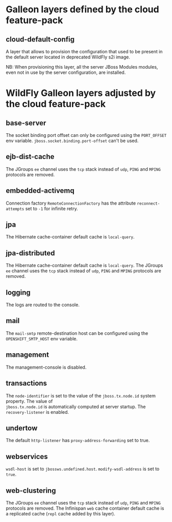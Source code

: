 # Galleon layers defined by the cloud feature-pack

## cloud-default-config

A layer that allows to provision the configuration that used to be present in the default server located in deprecated WildFly s2i image.

NB: When provisioning this layer, all the server JBoss Modules modules, even not in use by the server configuration, are installed.

# WildFly Galleon layers adjusted by the cloud feature-pack

## base-server

The socket binding port offset can only be configured using the ``PORT_OFFSET`` env variable. ``jboss.socket.binding.port-offset`` can't be used.

## ejb-dist-cache

The JGroups `ee` channel uses the `tcp` stack instead of `udp`, `PING` and `MPING` protocols are removed.

## embedded-activemq

Connection factory `RemoteConnectionFactory` has the attribute `reconnect-attempts` set to `-1` for infinite retry.

## jpa

The Hibernate cache-container default cache is `local-query`.

## jpa-distributed

The Hibernate cache-container default cache is `local-query`.
The JGroups `ee` channel uses the `tcp` stack instead of `udp`, `PING` and `MPING` protocols are removed.

## logging

The logs are routed to the console.

## mail

The `mail-smtp` remote-destination host can be configured using the `OPENSHIFT_SMTP_HOST` env variable.

## management

The management-console is disabled.

## transactions

The `node-identifier` is set to the value of the `jboss.tx.node.id` system property. The value of  
`jboss.tx.node.id` is automatically computed at server startup.
The `recovery-listener` is enabled.

## undertow

The default `http-listener` has `proxy-address-forwarding` set to true.

## webservices

`wsdl-host` is set to `jbossws.undefined.host`. `modify-wsdl-address` is set to `true`.

## web-clustering

The JGroups `ee` channel uses the `tcp` stack instead of `udp`, `PING` and `MPING` protocols are removed.
The Infinispan `web` cache container default cache is a replicated cache (`repl` cache added by this layer).

